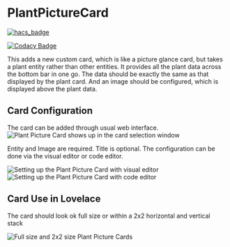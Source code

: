 # PlantPictureCard

[![hacs_badge](https://img.shields.io/badge/HACS-Default-orange.svg)](https://github.com/custom-components/hacs)

[![Codacy Badge](https://app.codacy.com/project/badge/Grade/bf35eae0509e4f6080dc0973df1f8b42)](https://www.codacy.com/manual/badguy99/PlantPictureCard?utm_source=github.com&amp;utm_medium=referral&amp;utm_content=badguy99/PlantPictureCard&amp;utm_campaign=Badge_Grade)

This adds a new custom card, which is like a picture glance card, but takes a plant entity rather than other entities. It provides all the plant data across the bottom bar in one go.
The data should be exactly the same as that displayed by the plant card. And an image should be configured, which is displayed above the plant data.

## Card Configuration
The card can be added through usual web interface.
![Plant Picture Card shows up in the card selection window](https://github.com/badguy99/PlantPictureCard/blob/master/CardSelect.png)

Entity and Image are required. Title is optional.
The configuration can be done via the visual editor or code editor.

![Setting up the Plant Picture Card with visual editor](https://github.com/badguy99/PlantPictureCard/blob/master/GraphicalEditor.png)
![Setting up the Plant Picture Card with code editor](https://github.com/badguy99/PlantPictureCard/blob/master/CodeEditor.png)

## Card Use in Lovelace
The card should look ok full size or within a 2x2 horizontal and vertical stack

![Full size and 2x2 size Plant Picture Cards](https://github.com/badguy99/PlantPictureCard/blob/master/CardViews.png)
